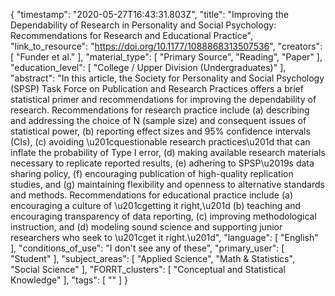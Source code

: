 {
    "timestamp": "2020-05-27T16:43:31.803Z",
    "title": "Improving the Dependability of Research in Personality and Social Psychology: Recommendations for Research and Educational Practice",
    "link_to_resource": "https://doi.org/10.1177/1088868313507536",
    "creators": [
        "Funder et al."
    ],
    "material_type": [
        "Primary Source",
        "Reading",
        "Paper"
    ],
    "education_level": [
        "College / Upper Division (Undergraduates)"
    ],
    "abstract": "In this article, the Society for Personality and Social Psychology (SPSP) Task Force on Publication and Research Practices offers a brief statistical primer and recommendations for improving the dependability of research. Recommendations for research practice include (a) describing and addressing the choice of N (sample size) and consequent issues of statistical power, (b) reporting effect sizes and 95% confidence intervals (CIs), (c) avoiding \u201cquestionable research practices\u201d that can inflate the probability of Type I error, (d) making available research materials necessary to replicate reported results, (e) adhering to SPSP\u2019s data sharing policy, (f) encouraging publication of high-quality replication studies, and (g) maintaining flexibility and openness to alternative standards and methods. Recommendations for educational practice include (a) encouraging a culture of \u201cgetting it right,\u201d (b) teaching and encouraging transparency of data reporting, (c) improving methodological instruction, and (d) modeling sound science and supporting junior researchers who seek to \u201cget it right.\u201d",
    "language": [
        "English"
    ],
    "conditions_of_use": "I don't see any of these",
    "primary_user": [
        "Student"
    ],
    "subject_areas": [
        "Applied Science",
        "Math & Statistics",
        "Social Science"
    ],
    "FORRT_clusters": [
        "Conceptual and Statistical Knowledge"
    ],
    "tags": [
        ""
    ]
}